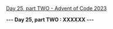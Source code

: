 [Day 25, part TWO - Advent of Code 2023](https://adventofcode.com/2023/day/25)

**--- Day 25, part TWO : XXXXXX ---**


